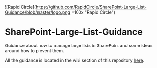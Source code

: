 ![Rapid Circle](https://github.com/RapidCircle/SharePoint-Large-List-Guidance/blob/master/logo.png =100x "Rapid Circle")

# SharePoint-Large-List-Guidance
Guidance about how to manage large lists in SharePoint and some ideas around how to prevent them.

All the guidance is located in the wiki section of this repository [here](https://github.com/RapidCircle/SharePoint-Large-List-Guidance/wiki).
